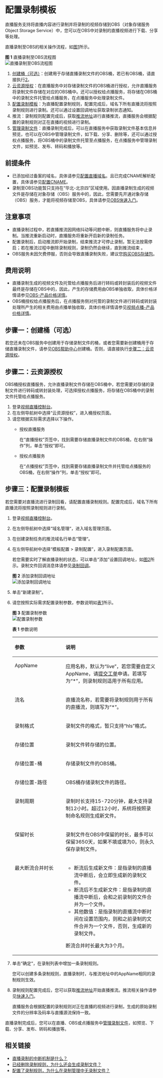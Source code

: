 # 配置录制模板<a name="live_01_0034"></a>

直播服务支持将直播内容进行录制并将录制的视频存储到OBS（对象存储服务 Object Storage Service）中，您可以在OBS中对录制的直播视频进行下载、分享等处理。

直播录制至OBS的相关操作流程，如[图1](#fig152911421191217)所示。

**图 1**  直播录制至OBS流程图<a name="fig152911421191217"></a>  
![](figures/直播录制至OBS流程图.png "直播录制至OBS流程图")

1.  [创建桶（可选）](#section1439935553015)：创建用于存储直播录制文件的OBS桶，若已有OBS桶，请直接执行[2](#li63809264279)。
2.  <a name="li63809264279"></a>[云资源授权](#section4159236111015)：在直播服务中对存储录制文件的OBS桶进行授权，允许直播服务将录制文件存储在对应的OBS桶中。还可以授权给点播服务，将存储在OBS桶中的录制文件托管给点播服务，在点播服务中处理录制文件。
3.  [配置录制模板](#section19658102215144)：为直播配置录制规则，配置完成后，域名下所有直播流将按照录制规则进行录制。还可以通过设置回调地址获取录制状态通知。
4.  推流：录制规则配置完成后，获取[推流地址](拼接推流地址.md)进行直播推流，直播服务会根据配置的录制规则对正在直播的视频进行录制。
5.  [管理录制文件](管理录制文件.md)：直播录制完成后，可以在直播服务中获取录制文件基本信息并预览，也可以在OBS中管理录制文件，如下载、分享、删除等，还可以通过授权点播服务，将OBS桶中的录制文件托管至点播服务，在点播服务中管理录制文件，如预览、发布、转码和播放等。

## 前提条件<a name="section530014382817"></a>

-   已添加经过备案的域名，具体请参见[配置直播域名](添加域名.md)。且已完成CNAME解析配置，具体请参见[配置CNAME](配置CNAME.md)。
-   录制至OBS功能暂只支持在“华北-北京四”区域使用。因直播录制生成的视频文件是存储在对象存储（OBS）服务中的，因此，您需要先开通对象存储（OBS）服务，才能将视频存储至OBS，具体请参见[OBS快速入门](https://support.huaweicloud.com/qs-obs/obs_qs_1000.html)。

## 注意事项<a name="section185592331132"></a>

-   直播录制过程中，若直播推流因网络抖动等问题中断，则直播服务将中止录制。当推流重新启动时，直播服务将重新开启新的录制任务。
-   配置录制后，启动推流即开始录制，结束推流才可停止录制，暂无法按需停启；若在推流过程中删除录制规则，录制仍然会继续，直到推流结束 。
-   OBS服务未因欠费停服，否则会导致直播录制失败，建议您[购买OBS存储包](https://storage.huaweicloud.com/obs/?#/obs/buy?status=1)。

## 费用说明<a name="section91671545205015"></a>

-   直播录制生成的视频文件及托管给点播服务后进行转码或转封装后的视频文件最终是存储在OBS中的，因此，产生的存储费用由OBS单独收取，具体价格详情请参见[OBS-产品价格详情](https://www.huaweicloud.com/pricing.html?tab=detail#/obs)。
-   OBS桶授权给点播服务后，在点播服务侧对托管的录制文件进行转码或转封装处理所产生的相关费用由点播单独收取，具体价格详情请参见[视频点播-产品价格详情](https://www.huaweicloud.com/pricing.html?tab=detail#/vod)。

## 步骤一：创建桶（可选）<a name="section1439935553015"></a>

若您还未在OBS服务中创建用于存储录制文件的桶，或者您需要新创建桶用于存储直播录制文件，请参见[OBS帮助中心](https://support.huaweicloud.com/qs-obs/obs_qs_0007.html)创建桶。否则，请直接执行[步骤二：云资源授权](#section4159236111015)。

## 步骤二：云资源授权<a name="section4159236111015"></a>

OBS桶授权直播服务，允许直播录制文件存储在OBS桶中，若您需要对存储的录制文件进行转码或转封装处理，可选择授权点播服务，将存储在OBS桶中的录制文件托管给点播服务。

1.  登录[视频直播控制台](https://console.huaweicloud.com/live)。
2.  在左侧导航树中选择“云资源授权”，进入桶授权页面。
3.  请您根据实际需求选择以下操作。
    -   授权直播服务

        在“直播授权”页签中，找到需要存储直播录制文件的OBS桶，在右侧“操作”列，单击“授权”即可。

    -   授权点播服务

        在“点播授权”页签中，找到需要存储直播录制文件并托管给点播服务的OBS桶，在右侧“操作”列，单击“授权”即可。



## 步骤三：配置录制模板<a name="section19658102215144"></a>

若您需要对直播流进行录制回看，请配置直播录制规则。配置完成后，域名下所有直播流将按照录制规则进行录制。

1.  登录[视频直播控制台](https://console.huaweicloud.com/live)。
2.  在左侧导航树中选择“域名管理“，进入域名管理页面。
3.  在创建录制任务的推流域名行单击“管理“。
4.  在左侧导航树中选择“模板配置 \> 录制配置”，进入录制配置页面。

    若您需要实时了解直播录制的状态，可以单击“添加”设置回调地址，如[图2](#fig2051893015542)所示。录制文件回调消息体请参见[录制回调](配置录制回调.md)。

    **图 2**  添加录制回调地址<a name="fig2051893015542"></a>  
    ![](figures/添加录制回调地址.png "添加录制回调地址")

5.  单击“新建录制“。
6.  请您按照实际需求配置录制参数，参数说明如[表1](#table1985784519104)所示。

    **图 3**  配置录制参数<a name="fig776915216131"></a>  
    ![](figures/配置录制参数.png "配置录制参数")

    **表 1**  参数说明

    <a name="table1985784519104"></a>
    <table><thead align="left"><tr id="row785754501010"><th class="cellrowborder" valign="top" width="35%" id="mcps1.2.3.1.1"><p id="p58572045161012"><a name="p58572045161012"></a><a name="p58572045161012"></a>参数</p>
    </th>
    <th class="cellrowborder" valign="top" width="65%" id="mcps1.2.3.1.2"><p id="p285710459103"><a name="p285710459103"></a><a name="p285710459103"></a>说明</p>
    </th>
    </tr>
    </thead>
    <tbody><tr id="row4857184531018"><td class="cellrowborder" valign="top" width="35%" headers="mcps1.2.3.1.1 "><p id="p9857204513104"><a name="p9857204513104"></a><a name="p9857204513104"></a>AppName</p>
    </td>
    <td class="cellrowborder" valign="top" width="65%" headers="mcps1.2.3.1.2 "><p id="p1185818458105"><a name="p1185818458105"></a><a name="p1185818458105"></a>应用名称，默认为“live”，若您需要自定义AppName，请<a href="https://console.huaweicloud.com/ticket/?#/ticketindex/business?productTypeId=ffb4ebf5fb094bc6aef0129c276ce42e" target="_blank" rel="noopener noreferrer">提交工单</a>申请。若填写为“*”，则录制规则适用于所有应用。</p>
    </td>
    </tr>
    <tr id="row1285854519102"><td class="cellrowborder" valign="top" width="35%" headers="mcps1.2.3.1.1 "><p id="p6858745141013"><a name="p6858745141013"></a><a name="p6858745141013"></a>流名</p>
    </td>
    <td class="cellrowborder" valign="top" width="65%" headers="mcps1.2.3.1.2 "><p id="p11858174531018"><a name="p11858174531018"></a><a name="p11858174531018"></a>直播流名称，若需要将录制规则用于所有的直播流，则填写为“*”。</p>
    </td>
    </tr>
    <tr id="row18585458104"><td class="cellrowborder" valign="top" width="35%" headers="mcps1.2.3.1.1 "><p id="p1585817459100"><a name="p1585817459100"></a><a name="p1585817459100"></a>录制格式</p>
    </td>
    <td class="cellrowborder" valign="top" width="65%" headers="mcps1.2.3.1.2 "><p id="p385820456108"><a name="p385820456108"></a><a name="p385820456108"></a>录制文件的格式，暂只支持“hls”格式。</p>
    </td>
    </tr>
    <tr id="row178581145151010"><td class="cellrowborder" valign="top" width="35%" headers="mcps1.2.3.1.1 "><p id="p5858154531016"><a name="p5858154531016"></a><a name="p5858154531016"></a>存储位置</p>
    </td>
    <td class="cellrowborder" valign="top" width="65%" headers="mcps1.2.3.1.2 "><p id="p1858134541014"><a name="p1858134541014"></a><a name="p1858134541014"></a>录制文件转存储的位置。</p>
    </td>
    </tr>
    <tr id="row49001231151420"><td class="cellrowborder" valign="top" width="35%" headers="mcps1.2.3.1.1 "><p id="p1911917346488"><a name="p1911917346488"></a><a name="p1911917346488"></a>存储位置-桶</p>
    </td>
    <td class="cellrowborder" valign="top" width="65%" headers="mcps1.2.3.1.2 "><p id="p17119103494812"><a name="p17119103494812"></a><a name="p17119103494812"></a>存储录制文件的OBS桶。</p>
    </td>
    </tr>
    <tr id="row1175495515138"><td class="cellrowborder" valign="top" width="35%" headers="mcps1.2.3.1.1 "><p id="p1812083414489"><a name="p1812083414489"></a><a name="p1812083414489"></a>存储位置-路径</p>
    </td>
    <td class="cellrowborder" valign="top" width="65%" headers="mcps1.2.3.1.2 "><p id="p9120163454814"><a name="p9120163454814"></a><a name="p9120163454814"></a>OBS桶存储录制文件的路径。</p>
    </td>
    </tr>
    <tr id="row1858245161015"><td class="cellrowborder" valign="top" width="35%" headers="mcps1.2.3.1.1 "><p id="p178581345131015"><a name="p178581345131015"></a><a name="p178581345131015"></a>录制周期</p>
    </td>
    <td class="cellrowborder" valign="top" width="65%" headers="mcps1.2.3.1.2 "><p id="p785811458107"><a name="p785811458107"></a><a name="p785811458107"></a>录制时长支持15-720分钟，最大支持录制12小时。超过12小时，系统将按照录制命名规则生成新文件。</p>
    </td>
    </tr>
    <tr id="row1824481912155"><td class="cellrowborder" valign="top" width="35%" headers="mcps1.2.3.1.1 "><p id="p18244191914155"><a name="p18244191914155"></a><a name="p18244191914155"></a>保留时长</p>
    </td>
    <td class="cellrowborder" valign="top" width="65%" headers="mcps1.2.3.1.2 "><p id="p1324481901519"><a name="p1324481901519"></a><a name="p1324481901519"></a>录制文件在OBS中保留的时长，最多可以保留3650天，如果不填或填为0，则永久保存录制文件。</p>
    </td>
    </tr>
    <tr id="row185820459107"><td class="cellrowborder" valign="top" width="35%" headers="mcps1.2.3.1.1 "><p id="p885818450108"><a name="p885818450108"></a><a name="p885818450108"></a>最大断流合并时长</p>
    </td>
    <td class="cellrowborder" valign="top" width="65%" headers="mcps1.2.3.1.2 "><a name="ul11327439151219"></a><a name="ul11327439151219"></a><ul id="ul11327439151219"><li>断流后生成新文件：是指录制的直播流中断后，会立即生成新的录制文件。</li><li>断流后不生成新文件：是指录制的直播流中断后，会和之前录制的文件合并为一个文件。</li><li>其他数值：是指录制的直播流中断时间在设置范围内，则和之前录制的文件合并为一个文件，否则，生成新的录制文件。</li></ul>
    <p id="p16362113818319"><a name="p16362113818319"></a><a name="p16362113818319"></a>断流合并时长最大为3个月。</p>
    </td>
    </tr>
    </tbody>
    </table>

7.  单击“确定“，在录制列表中增加一条录制规则。

    您可以创建多条录制规则，直播录制时，与推流地址中的AppName相同的录制规则生效。

8.  录制规则配置完成后，您可以获取[推流地址](拼接推流地址.md)开始直播推流。推流相关操作请参见[快速入门](https://support.huaweicloud.com/qs-live/live020004.html)。

    直播服务会根据配置的录制规则对正在直播的视频进行录制，生成的原始录制文件的分辨率及码率与直播源流保持一致。


直播录制完成后，您可以在直播、OBS或点播服务中[管理录制文件](管理录制文件.md)，如预览、下载、分享、发布、转码和播放等。

## 相关链接<a name="section1428361918422"></a>

-   [直播录制的中断机制是什么？](https://support.huaweicloud.com/live_faq/live_08_0070.html)
-   [已经删除录制规则，为什么还会生成录制文件？](https://support.huaweicloud.com/live_faq/live_08_0073.html)
-   [配置了录制规则，为什么在录制管理中无录制文件？](https://support.huaweicloud.com/live_faq/live_08_0129.html)

